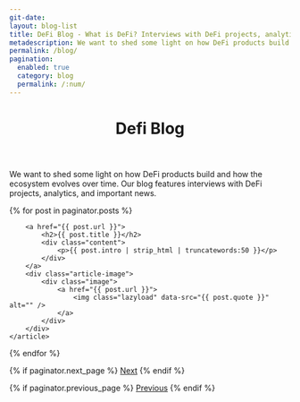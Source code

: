 ```yaml
---
git-date: 
layout: blog-list
title: DeFi Blog - What is DeFi? Interviews with DeFi projects, analytics, and important news
metadescription: We want to shed some light on how DeFi products build and how the ecosystem evolves over time. Our blog features interviews with DeFi projects, analytics, and important news.
permalink: /blog/
pagination:
  enabled: true
  category: blog
  permalink: /:num/  
---
```


<header>
<h1 class="align-center">De<span class="text-green">fi</span> <span class="text-orange">Blog</span></h1>
</header>
We want to shed some light on how DeFi products build and how the ecosystem evolves over time. Our blog features interviews with DeFi projects, analytics, and important news.

<section class="tiles">

{% for post in paginator.posts %}
	<article class="style{{ forloop.index | random_number: 0, 10 }}">



		<a href="{{ post.url }}">
			<h2>{{ post.title }}</h2>
			<div class="content">
				<p>{{ post.intro | strip_html | truncatewords:50 }}</p>
			</div>
		</a>
		<div class="article-image">
			<div class="image">
				<a href="{{ post.url }}">
					<img class="lazyload" data-src="{{ post.quote }}" alt="" />
				</a>
			</div>
		</div>
	</article>
{% endfor %}

</section>

{% if paginator.next_page %}
  <a class="button" href="{{ paginator.next_page_path | prepend: site.baseurl }}">Next</a>
{% endif %}

  {% if paginator.previous_page %}
    <a class="button" href="{{ paginator.previous_page_path | prepend: site.baseurl }}">Previous</a>
  {% endif %}
